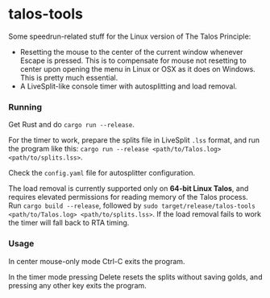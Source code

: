 # talos-tools

Some speedrun-related stuff for the Linux version of The Talos Principle:

- Resetting the mouse to the center of the current window whenever Escape is pressed. This is to compensate for mouse not resetting to center upon opening the menu in Linux or OSX as it does on Windows. This is pretty much essential.
- A LiveSplit-like console timer with autosplitting and load removal.

### Running
Get Rust and do `cargo run --release`.

For the timer to work, prepare the splits file in LiveSplit `.lss` format, and run the program like this: `cargo run --release <path/to/Talos.log> <path/to/splits.lss>`.

Check the `config.yaml` file for autosplitter configuration.

The load removal is currently supported only on **64-bit Linux Talos**, and requires elevated permissions for reading memory of the Talos process. Run `cargo build --release`, followed by `sudo target/release/talos-tools <path/to/Talos.log> <path/to/splits.lss>`. If the load removal fails to work the timer will fall back to RTA timing.

### Usage
In center mouse-only mode Ctrl-C exits the program.

In the timer mode pressing Delete resets the splits without saving golds, and pressing any other key exits the program.

